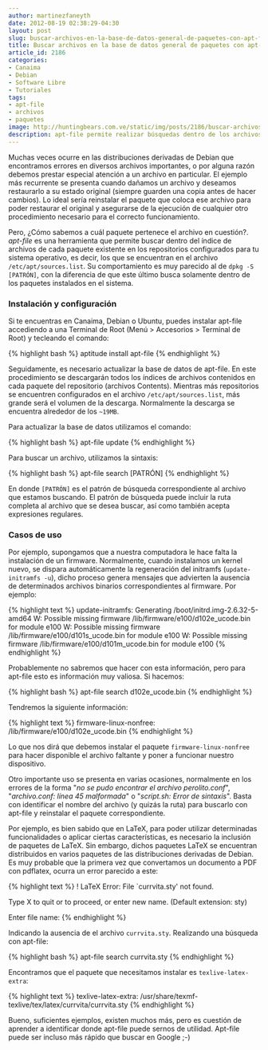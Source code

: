 ```yaml
---
author: martinezfaneyth
date: 2012-08-19 02:38:29-04:30
layout: post
slug: buscar-archivos-en-la-base-de-datos-general-de-paquetes-con-apt-file
title: Buscar archivos en la base de datos general de paquetes con apt-file
article_id: 2186
categories:
- Canaima
- Debian
- Software Libre
- Tutoriales
tags:
- apt-file
- archivos
- paquetes
image: http://huntingbears.com.ve/static/img/posts/2186/buscar-archivos-en-la-base-de-datos-general-de-paquetes-con-apt-file__1.jpg
description: apt-file permite realizar búsquedas dentro de los archivos contenidos en el sistema de paquetes de Debian.
---
```


Muchas veces ocurre en las distribuciones derivadas de Debian que encontramos errores en diversos archivos importantes, o por alguna razón debemos prestar especial atención a un archivo en particular. El ejemplo más recurrente se presenta cuando dañamos un archivo y deseamos restaurarlo a su estado original (siempre guarden una copia antes de hacer cambios). Lo ideal sería reinstalar el paquete que coloca ese archivo para poder restaurar el original y asegurarse de la ejecución de cualquier otro procedimiento necesario para el correcto funcionamiento.

Pero, ¿Cómo sabemos a cuál paquete pertenece el archivo en cuestión?. _apt-file_ es una herramienta que permite buscar dentro del índice de archivos de cada paquete existente en los repositorios configurados para tu sistema operativo, es decir, los que se encuentran en el archivo `/etc/apt/sources.list`. Su comportamiento es muy parecido al de `dpkg -S [PATRÓN]`, con la diferencia de que este último busca solamente dentro de los paquetes instalados en el sistema.

### Instalación y configuración

Si te encuentras en Canaima, Debian o Ubuntu, puedes instalar apt-file accediendo a una Terminal de Root (Menú > Accesorios > Terminal de Root) y tecleando el comando:

{% highlight bash %}
aptitude install apt-file
{% endhighlight %}

Seguidamente, es necesario actualizar la base de datos de apt-file. En este procedimiento se descargarán todos los índices de archivos contenidos en cada paquete del repositorio (archivos Contents). Mientras más repositorios se encuentren configurados en el archivo `/etc/apt/sources.list`, más grande será el volumen de la descarga. Normalmente la descarga se encuentra alrededor de los `~19MB`.

Para actualizar la base de datos utilizamos el comando:

{% highlight bash %}
apt-file update
{% endhighlight %}

Para buscar un archivo, utilizamos la sintaxis:

{% highlight bash %}
apt-file search [PATRÓN]
{% endhighlight %}

En donde `[PATRÓN]` es el patrón de búsqueda correspondiente al archivo que estamos buscando. El patrón de búsqueda puede incluir la ruta completa al archivo que se desea buscar, así como también acepta expresiones regulares.

### Casos de uso

Por ejemplo, supongamos que a nuestra computadora le hace falta la instalación de un firmware. Normalmente, cuando instalamos un kernel nuevo, se dispara automáticamente la regeneración del initramfs (`update-initramfs -u`), dicho proceso genera mensajes que advierten la ausencia de determinados archivos binarios correspondientes al firmware. Por ejemplo:

{% highlight text %}
update-initramfs: Generating /boot/initrd.img-2.6.32-5-amd64
W: Possible missing firmware /lib/firmware/e100/d102e_ucode.bin for module e100
W: Possible missing firmware /lib/firmware/e100/d101s_ucode.bin for module e100
W: Possible missing firmware /lib/firmware/e100/d101m_ucode.bin for module e100
{% endhighlight %}

Probablemente no sabremos que hacer con esta información, pero para apt-file esto es información muy valiosa. Si hacemos:

{% highlight bash %}
apt-file search d102e_ucode.bin
{% endhighlight %}

Tendremos la siguiente información:

{% highlight text %}
firmware-linux-nonfree: /lib/firmware/e100/d102e_ucode.bin
{% endhighlight %}

Lo que nos dirá que debemos instalar el paquete `firmware-linux-nonfree` para hacer disponible el archivo faltante y poner a funcionar nuestro dispositivo.

Otro importante uso se presenta en varias ocasiones, normalmente en los errores de la forma "_no se pudo encontrar el archivo perolito.conf_", "_archivo.conf: línea 45 malformada_" o "_script.sh: Error de sintaxis_". Basta con identificar el nombre del archivo (y quizás la ruta) para buscarlo con apt-file y reinstalar el paquete correspondiente.

Por ejemplo, es bien sabido que en LaTeX, para poder utilizar determinadas funcionalidades o aplicar ciertas características, es necesario la inclusión de paquetes de LaTeX. Sin embargo, dichos paquetes LaTeX se encuentran distribuidos en varios paquetes de las distribuciones derivadas de Debian. Es muy probable que la primera vez que convertamos un documento a PDF con pdflatex, ocurra un error parecido a este:

{% highlight text %}
! LaTeX Error: File `currvita.sty' not found.

Type X to quit or  to proceed,
or enter new name. (Default extension: sty)

Enter file name:
{% endhighlight %}

Indicando la ausencia de el archivo `currvita.sty`. Realizando una búsqueda con apt-file:

{% highlight bash %}
apt-file search currvita.sty
{% endhighlight %}

Encontramos que el paquete que necesitamos instalar es `texlive-latex-extra`:

{% highlight text %}
texlive-latex-extra: /usr/share/texmf-texlive/tex/latex/currvita/currvita.sty
{% endhighlight %}

Bueno, suficientes ejemplos, existen muchos más, pero es cuestión de aprender a identificar donde apt-file puede sernos de utilidad. Apt-file puede ser incluso más rápido que buscar en Google ;-)
